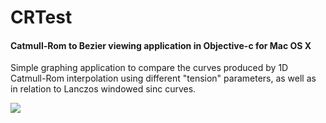 # CRTest
#### Catmull-Rom to Bezier viewing application in Objective-c for Mac OS X

Simple graphing application to compare the curves produced by 1D Catmull-Rom interpolation 
using different "tension" parameters, as well as in relation to Lanczos windowed sinc curves. 

![](../master/CRTest/view.png)
